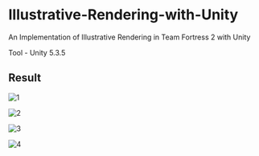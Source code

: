 # Illustrative-Rendering-with-Unity
An Implementation of Illustrative Rendering in Team Fortress 2 with Unity

Tool - Unity 5.3.5

## Result
![1][1]  
  
![2][2]

![3][3]

![4][4]

  [1]: https://github.com/SilangQuan/Illustrative-Rendering-with-Unity/blob/master/RenderResult/1.png
  [2]: https://github.com/SilangQuan/Illustrative-Rendering-with-Unity/blob/master/RenderResult/2.png
  [3]: https://github.com/SilangQuan/Illustrative-Rendering-with-Unity/blob/master/RenderResult/3.png
  [4]: https://github.com/SilangQuan/Illustrative-Rendering-with-Unity/blob/master/RenderResult/4.png
